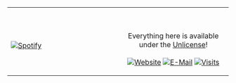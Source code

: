 <table width="100%"> 
  <tr>
  <td width="50%">
      
&nbsp; <br> [![Spotify](https://spotify-live.vercel.app/api/spotify)](https://open.spotify.com/user/omnitenebris)

  </td>
  <td width="50%">

<br><p align="center">Everything here is available under the [Unlicense](https://choosealicense.com/licenses/unlicense/)!<br><br>
  [![Website](https://img.shields.io/badge/website-dev-2a8?style=flat-square&logo=safari&logoColor=white)](https://manish.codes)
  [![E-Mail](https://img.shields.io/badge/email-reveal-369?style=flat-square&logo=gmail&logoColor=white)](https://mailhide.io/e/wQSU4)
  [![Visits](https://badges.pufler.dev/visits/manishprivet/spotify-live?logo=GitHub&label=github%20visits&color=blue&logoColor=white&style=flat-square)](https://github.com/manishprivet)
</p>
  </td>
  </table>

[//]: <> (The `&nbsp;` is to have Aphelion take up more space)
